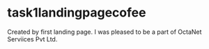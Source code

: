 # task1landingpagecofee
Created by first landing page. I was pleased to be a part of OctaNet Serviices Pvt Ltd.
